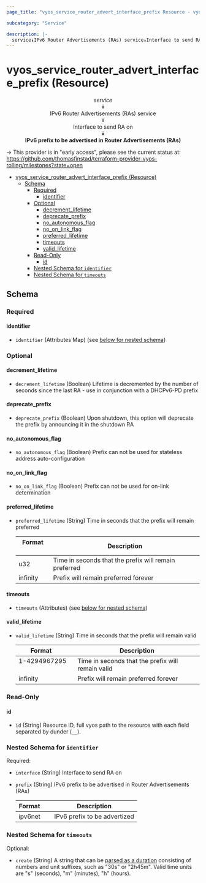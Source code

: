```yaml
---
page_title: "vyos_service_router_advert_interface_prefix Resource - vyos"

subcategory: "Service"

description: |-
  service⯯IPv6 Router Advertisements (RAs) service⯯Interface to send RA on⯯IPv6 prefix to be advertised in Router Advertisements (RAs)
---
```


# vyos_service_router_advert_interface_prefix (Resource)
<center>

*service*  
⯯  
IPv6 Router Advertisements (RAs) service  
⯯  
Interface to send RA on  
⯯  
**IPv6 prefix to be advertised in Router Advertisements (RAs)**


</center>

-> This provider is in "early access", please see the current status at: https://github.com/thomasfinstad/terraform-provider-vyos-rolling/milestones?state=open

<!--TOC-->

- [vyos_service_router_advert_interface_prefix (Resource)](#vyos_service_router_advert_interface_prefix-resource)
  - [Schema](#schema)
    - [Required](#required)
      - [identifier](#identifier)
    - [Optional](#optional)
      - [decrement_lifetime](#decrement_lifetime)
      - [deprecate_prefix](#deprecate_prefix)
      - [no_autonomous_flag](#no_autonomous_flag)
      - [no_on_link_flag](#no_on_link_flag)
      - [preferred_lifetime](#preferred_lifetime)
      - [timeouts](#timeouts)
      - [valid_lifetime](#valid_lifetime)
    - [Read-Only](#read-only)
      - [id](#id)
    - [Nested Schema for `identifier`](#nested-schema-for-identifier)
    - [Nested Schema for `timeouts`](#nested-schema-for-timeouts)

<!--TOC-->

<!-- schema generated by tfplugindocs -->
## Schema

### Required

#### identifier
- `identifier` (Attributes Map) (see [below for nested schema](#nestedatt--identifier))

### Optional

#### decrement_lifetime
- `decrement_lifetime` (Boolean) Lifetime is decremented by the number of seconds since the last RA - use in conjunction with a DHCPv6-PD prefix
#### deprecate_prefix
- `deprecate_prefix` (Boolean) Upon shutdown, this option will deprecate the prefix by announcing it in the shutdown RA
#### no_autonomous_flag
- `no_autonomous_flag` (Boolean) Prefix can not be used for stateless address auto-configuration
#### no_on_link_flag
- `no_on_link_flag` (Boolean) Prefix can not be used for on-link determination
#### preferred_lifetime
- `preferred_lifetime` (String) Time in seconds that the prefix will remain preferred

    |  Format    &emsp;|  Description                                            |
    |------------|---------------------------------------------------------|
    |  u32       &emsp;|  Time in seconds that the prefix will remain preferred  |
    |  infinity  &emsp;|  Prefix will remain preferred forever                   |
#### timeouts
- `timeouts` (Attributes) (see [below for nested schema](#nestedatt--timeouts))
#### valid_lifetime
- `valid_lifetime` (String) Time in seconds that the prefix will remain valid

    |  Format        &emsp;|  Description                                        |
    |----------------|-----------------------------------------------------|
    |  1-4294967295  &emsp;|  Time in seconds that the prefix will remain valid  |
    |  infinity      &emsp;|  Prefix will remain preferred forever               |

### Read-Only

#### id
- `id` (String) Resource ID, full vyos path to the resource with each field separated by dunder (`__`).

<a id="nestedatt--identifier"></a>
### Nested Schema for `identifier`

Required:

- `interface` (String) Interface to send RA on
- `prefix` (String) IPv6 prefix to be advertised in Router Advertisements (RAs)

    |  Format   &emsp;|  Description                   |
    |-----------|--------------------------------|
    |  ipv6net  &emsp;|  IPv6 prefix to be advertized  |


<a id="nestedatt--timeouts"></a>
### Nested Schema for `timeouts`

Optional:

- `create` (String) A string that can be [parsed as a duration](https://pkg.go.dev/time#ParseDuration) consisting of numbers and unit suffixes, such as &#34;30s&#34; or &#34;2h45m&#34;. Valid time units are &#34;s&#34; (seconds), &#34;m&#34; (minutes), &#34;h&#34; (hours).

